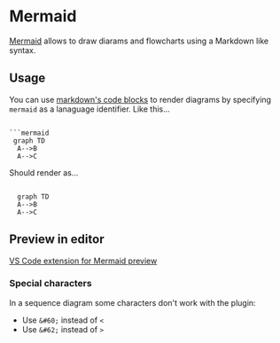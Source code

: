 # Mermaid

[Mermaid](https://mermaidjs.github.io/) allows to draw diarams and flowcharts using a Markdown like syntax.

## Usage

You can use [markdown's code blocks](https://help.github.com/en/articles/creating-and-highlighting-code-blocks) to render diagrams by specifying `mermaid` as a lanaguage identifier. Like this...

```mermaidSyntax

```mermaid
 graph TD
  A-->B
  A-->C
``````

Should render as...

```mermaid

  graph TD
  A-->B
  A-->C

```

## Preview in editor

[VS Code extension for Mermaid preview](https://marketplace.visualstudio.com/items?itemName=vstirbu.vscode-mermaid-preview)

### Special characters
In a sequence diagram some characters don't work with the plugin:

- Use `&#60;` instead of `<`
- Use `&#62;` instead of `>`